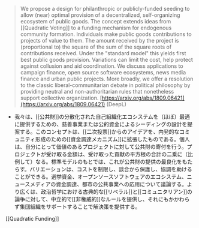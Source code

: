 
> We propose a design for philanthropic or publicly-funded seeding to allow (near) optimal provision of a decentralized, self-organizing ecosystem of public goods. The concept extends ideas from [[Quadratic Voting]] to a funding mechanism for endogenous community formation. Individuals make public goods contributions to projects of value to them. The amount received by the project is (proportional to) the square of the sum of the square roots of contributions received. Under the "standard model" this yields first best public goods provision. Variations can limit the cost, help protect against collusion and aid coordination. We discuss applications to campaign finance, open source software ecosystems, news media finance and urban public projects. More broadly, we offer a resolution to the classic liberal-communitarian debate in political philosophy by providing neutral and non-authoritarian rules that nonetheless support collective organization.
[https://arxiv.org/abs/1809.06421](https://arxiv.org/abs/1809.06421)
(DeepL)
- 我々は、[[公共財]]の分散化された自己組織化エコシステムを（ほぼ）最適に提供するための、慈善事業または公的資金によるシーディングの設計を提案する。このコンセプトは、[[二次投票]]からのアイデアを、内発的なコミュニティ形成のための[[資金調達メカニズム]]に拡張したものである。個人は、自分にとって価値のあるプロジェクトに対して公共財の寄付を行う。プロジェクトが受け取る金額は、受け取った貢献の平方根の合計の二乗に（比例して）なる。標準モデルのもとでは、これが公共財の提供の最良化をもたらす。バリエーションは、コストを制限し、談合から保護し、協調を助けることができる。選挙資金、オープンソースソフトウェアのエコシステム、ニュースメディアの資金調達、都市の公共事業への応用について議論する。より広くは、政治哲学における古典的な[[リベラル]]と[[コミュニタリアン]]の論争に対して、中立的で[[非権威的]]なルールを提供し、それにもかかわらず集団組織をサポートすることで解決策を提供する。

[[Quadratic Funding]]
